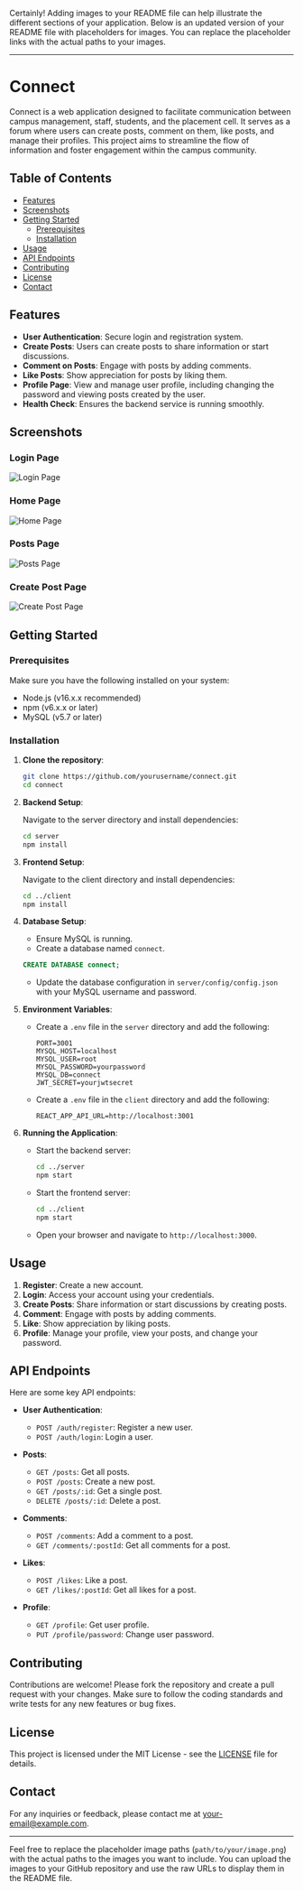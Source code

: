 Certainly! Adding images to your README file can help illustrate the different sections of your application. Below is an updated version of your README file with placeholders for images. You can replace the placeholder links with the actual paths to your images.

---

# Connect

Connect is a web application designed to facilitate communication between campus management, staff, students, and the placement cell. It serves as a forum where users can create posts, comment on them, like posts, and manage their profiles. This project aims to streamline the flow of information and foster engagement within the campus community.

## Table of Contents

- [Features](#features)
- [Screenshots](#screenshots)
- [Getting Started](#getting-started)
  - [Prerequisites](#prerequisites)
  - [Installation](#installation)
- [Usage](#usage)
- [API Endpoints](#api-endpoints)
- [Contributing](#contributing)
- [License](#license)
- [Contact](#contact)

## Features

- **User Authentication**: Secure login and registration system.
- **Create Posts**: Users can create posts to share information or start discussions.
- **Comment on Posts**: Engage with posts by adding comments.
- **Like Posts**: Show appreciation for posts by liking them.
- **Profile Page**: View and manage user profile, including changing the password and viewing posts created by the user.
- **Health Check**: Ensures the backend service is running smoothly.

## Screenshots

### Login Page
![Login Page](path/to/your/login-page.png)

### Home Page
![Home Page](path/to/your/home-page.png)

### Posts Page
![Posts Page](path/to/your/posts-page.png)

### Create Post Page
![Create Post Page](path/to/your/create-post-page.png)

## Getting Started

### Prerequisites

Make sure you have the following installed on your system:

- Node.js (v16.x.x recommended)
- npm (v6.x.x or later)
- MySQL (v5.7 or later)

### Installation

1. **Clone the repository**:

   ```bash
   git clone https://github.com/yourusername/connect.git
   cd connect
   ```

2. **Backend Setup**:

   Navigate to the server directory and install dependencies:

   ```bash
   cd server
   npm install
   ```

3. **Frontend Setup**:

   Navigate to the client directory and install dependencies:

   ```bash
   cd ../client
   npm install
   ```

4. **Database Setup**:

   - Ensure MySQL is running.
   - Create a database named `connect`.

   ```sql
   CREATE DATABASE connect;
   ```

   - Update the database configuration in `server/config/config.json` with your MySQL username and password.

5. **Environment Variables**:

   - Create a `.env` file in the `server` directory and add the following:

     ```env
     PORT=3001
     MYSQL_HOST=localhost
     MYSQL_USER=root
     MYSQL_PASSWORD=yourpassword
     MYSQL_DB=connect
     JWT_SECRET=yourjwtsecret
     ```

   - Create a `.env` file in the `client` directory and add the following:

     ```env
     REACT_APP_API_URL=http://localhost:3001
     ```

6. **Running the Application**:

   - Start the backend server:

     ```bash
     cd ../server
     npm start
     ```

   - Start the frontend server:

     ```bash
     cd ../client
     npm start
     ```

   - Open your browser and navigate to `http://localhost:3000`.

## Usage

1. **Register**: Create a new account.
2. **Login**: Access your account using your credentials.
3. **Create Posts**: Share information or start discussions by creating posts.
4. **Comment**: Engage with posts by adding comments.
5. **Like**: Show appreciation by liking posts.
6. **Profile**: Manage your profile, view your posts, and change your password.

## API Endpoints

Here are some key API endpoints:

- **User Authentication**:
  - `POST /auth/register`: Register a new user.
  - `POST /auth/login`: Login a user.

- **Posts**:
  - `GET /posts`: Get all posts.
  - `POST /posts`: Create a new post.
  - `GET /posts/:id`: Get a single post.
  - `DELETE /posts/:id`: Delete a post.

- **Comments**:
  - `POST /comments`: Add a comment to a post.
  - `GET /comments/:postId`: Get all comments for a post.

- **Likes**:
  - `POST /likes`: Like a post.
  - `GET /likes/:postId`: Get all likes for a post.

- **Profile**:
  - `GET /profile`: Get user profile.
  - `PUT /profile/password`: Change user password.

## Contributing

Contributions are welcome! Please fork the repository and create a pull request with your changes. Make sure to follow the coding standards and write tests for any new features or bug fixes.

## License

This project is licensed under the MIT License - see the [LICENSE](LICENSE) file for details.

## Contact

For any inquiries or feedback, please contact me at [your-email@example.com](mailto:your-email@example.com).

---

Feel free to replace the placeholder image paths (`path/to/your/image.png`) with the actual paths to the images you want to include. You can upload the images to your GitHub repository and use the raw URLs to display them in the README file.